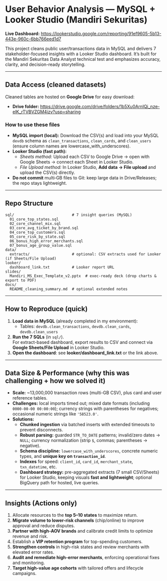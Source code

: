 # User Behavior Analysis — MySQL + Looker Studio (Mandiri Sekuritas)

**Live Dashboard:** https://lookerstudio.google.com/reporting/91ef9605-5b13-443e-960c-6bb766eed1d7

This project cleans public user/transactions data in MySQL and delivers 7 stakeholder-focused insights with a Looker Studio dashboard. 
It’s built for the Mandiri Sekuritas Data Analyst technical test and emphasizes accuracy, clarity, and decision-ready storytelling.

---

## Data Access (cleaned datasets)

Cleaned tables are hosted on **Google Drive** for easy download:
- **Drive folder:** https://drive.google.com/drive/folders/1b5Xu0ArnIQj_nze-elK_rTVBVZGM4izv?usp=sharing

### How to use these files
- **MySQL import (local):** Download the CSV(s) and load into your MySQL `devdb` schema as `clean_transactions`, `clean_cards`, and `clean_users` (ensure column names are lowercase_with_underscores).
- **Looker Studio (fast path):**
  - *Sheets method:* Upload each CSV to Google Drive → open with Google Sheets → connect each Sheet in Looker Studio.
  - *File Upload method:* In Looker Studio, **Add data → File upload** and upload the CSV(s) directly.
- **Do not commit** multi‑GB files to Git: keep large data in Drive/Releases; the repo stays lightweight.

---

## Repo Structure

```
sql/                          # 7 insight queries (MySQL)
  01_core_top_states.sql
  02_core_channel_mix.sql
  03_core_avg_ticket_by_brand.sql
  04_core_top_customers.sql
  05_core_risk_by_state.sql
  06_bonus_high_error_merchants.sql
  07_bonus_age_group_value.sql
data/
  extracts/                   # optional: CSV extracts used for Looker (if Sheets/File Upload)
looker/
  dashboard_link.txt          # Looker report URL
slides/
  Mandiri_MS_Exec_Template_v2.pptx  # exec-ready deck (drop charts & export to PDF)
docs/
  README_cleaning_summary.md  # optional extended notes
```

---

## How to Reproduce (quick)

1. **Load data in MySQL** (already completed in my environment):
   - Tables: `devdb.clean_transactions`, `devdb.clean_cards`, `devdb.clean_users`
2. **Run the 7 SQLs** (in `sql/`).  
   For extract-based dashboard, export results to CSV and connect via **Google Sheets/File Upload** in Looker Studio.
3. **Open the dashboard**: see **looker/dashboard_link.txt** or the link above.

---

## Data Size & Performance (why this was challenging + how we solved it)

- **Scale:** ~13,000,000 transaction rows (multi-GB CSV), plus card and user reference tables.  
- **Challenges:** local imports timed out; mixed date formats (including `0000-00-00 00:00:00`); currency strings with parentheses for negatives; occasional numeric strings like `'58523.0'`.
- **Solutions:**
  - **Chunked ingestion** via batched inserts with extended timeouts to prevent disconnects.
  - **Robust parsing:** guarded `STR_TO_DATE` patterns; invalid/zero dates → `NULL`; currency normalization (strip `$`, commas; parentheses → negative).
  - **Schema discipline:** `lowercase_with_underscores`, concrete numeric types, and **unique key on `transaction_id`**.
  - **Indexes** for speed: `client_id`, `card_id`, `merchant_state`, `txn_datetime`, etc.
  - **Dashboard strategy:** pre-aggregated extracts (7 small CSV/Sheets) for Looker Studio, keeping visuals **fast and lightweight**; optional BigQuery path for hosted, live queries.

---

## Insights (Actions only)

1) Allocate resources to the **top 5–10 states** to maximize return.  
2) **Migrate volume to lower-risk channels** (chip/online) to improve approval and reduce disputes.  
3) **Partner with high-AOV brands** and calibrate credit limits to optimize revenue and risk.  
4) Establish a **VIP retention program** for top-spending customers.  
5) **Strengthen controls** in high-risk states and review merchants with elevated error rates.  
6) **Audit and remediate high-error merchants**, enforcing operational fixes and monitoring.  
7) **Target high-value age cohorts** with tailored offers and lifecycle campaigns.
